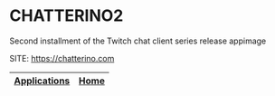 # CHATTERINO2
 
 Second installment of the Twitch chat client series
 release appimage
 
 SITE: https://chatterino.com

 | [Applications](https://portable-linux-apps.github.io/apps.html) | [Home](https://portable-linux-apps.github.io)
 | --- | --- |
